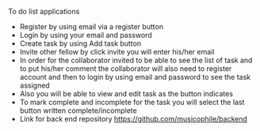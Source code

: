 To do list applications

- Register by using email via a register button
- Login by using your email and password
- Create task by using Add task button
- Invite other fellow by click invite you will enter his/her email
- In order for the collaborator invited to be able to see the list of task and to put his/her comment the collaborator will also need to register account and then to login by using email and password to see the task assigned
- Also you will be able to view and edit task as the button indicates
- To mark complete and incomplete for the task you will select the last button written complete/incomplete
- Link for back end repository https://github.com/musicophile/backend
